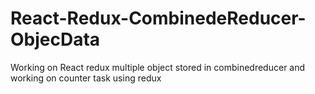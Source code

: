 # React-Redux-CombinedeReducer-ObjecData
Working on React redux multiple object stored in combinedreducer and working on counter task using redux
